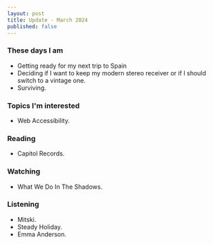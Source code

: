 ```yaml
---
layout: post
title: Update - March 2024
published: false
---
```

### These days I am

- Getting ready for my next trip to Spain
- Deciding if I want to keep my modern stereo receiver or if I should switch to a vintage one.
- Surviving.

### Topics I'm interested

- Web Accessibility.

### Reading

- Capitol Records.

### Watching

- What We Do In The Shadows.

### Listening

- Mitski.
- Steady Holiday.
- Emma Anderson.
